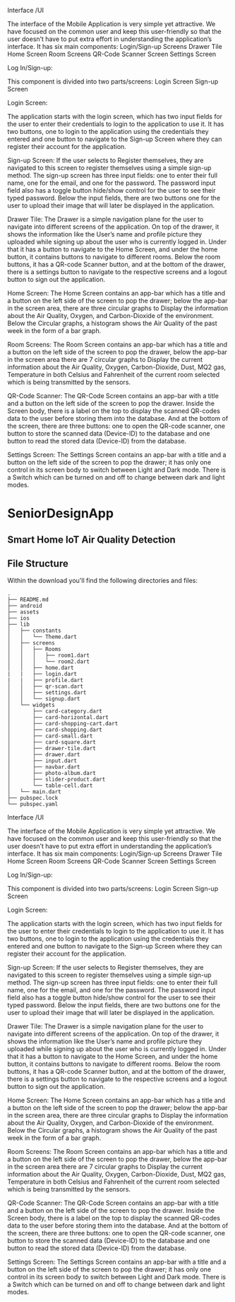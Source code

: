 Interface /UI 

The interface of the Mobile Application is very simple yet attractive. We have focused on the common user and keep this user-friendly so that the user doesn’t have to put extra effort in understanding the application’s interface. 
It has six main components:
Login/Sign-up Screens
Drawer Tile
Home Screen
Room Screens
QR-Code Scanner Screen
Settings Screen


Log In/Sign-up:

This component is divided into two parts/screens:
Login Screen
Sign-up Screen


Login Screen:

The application starts with the login screen, which has two input fields for the user to enter their credentials to login to the application to use it. It has two buttons, one to login to the application using the credentials they entered and one button to navigate to the Sign-up Screen where they can register their account for the application.


Sign-up Screen:
If the user selects to Register themselves, they are navigated to this screen to register themselves using a simple sign-up method. The sign-up screen has three input fields: one to enter their full name, one for the email, and one for the password. The password input field also has a toggle button hide/show control for the user to see their typed password. Below the input fields, there are two buttons one for the user to upload their image that will later be displayed in the application.


Drawer Tile:
The Drawer is a simple navigation plane for the user to navigate into different screens of the application. On top of the drawer, it shows the information like the User’s name and profile picture they uploaded while signing up about the user who is currently logged in. Under that it has a button to navigate to the Home Screen, and under the home button, it contains buttons to navigate to different rooms. Below the room buttons, it has a QR-code Scanner button, and at the bottom of the drawer, there is a settings button to navigate to the respective screens and a logout button to sign out the application.


Home Screen:
The Home Screen contains an app-bar which has a title and a button on the left side of the screen to pop the drawer; below the app-bar in the screen area, there are three circular graphs to Display the information about the Air Quality, Oxygen, and Carbon-Dioxide of the environment. Below the Circular graphs, a histogram shows the Air Quality of the past week in the form of a bar graph.


Room Screens:
The Room Screen contains an app-bar which has a title and a button on the left side of the screen to pop the drawer, below the app-bar in the screen area there are 7 circular graphs to Display the current information about the Air Quality, Oxygen, Carbon-Dioxide, Dust, MQ2 gas, Temperature in both Celsius and Fahrenheit of the current room selected which is being transmitted by the sensors.


QR-Code Scanner:
The QR-Code Screen contains an app-bar with a title and a button on the left side of the screen to pop the drawer. Inside the Screen body, there is a label on the top to display the scanned QR-codes data to the user before storing them into the database. And at the bottom of the screen, there are three buttons: one to open the QR-code scanner, one button to store the scanned data (Device-ID) to the database and one button to read the stored data (Device-ID) from the database.


Settings Screen:
The Settings Screen contains an app-bar with a title and a button on the left side of the screen to pop the drawer; it has only one control in its screen body to switch between Light and Dark mode. There is a Switch which can be turned on and off to change between dark and light modes.


# SeniorDesignApp
## Smart Home IoT Air Quality Detection

## File Structure
Within the download you'll find the following directories and files:

```
.
├── README.md
├── android
├── assets
├── ios
├── lib
│   ├── constants
│   │   └── Theme.dart
│   ├── screens
│   │   ├── Rooms
│   │   │   ├── room1.dart
│   │   │   └── room2.dart
│   │   ├── home.dart
|   |   ├── login.dart
|   |   ├── profile.dart
│   │   ├── qr-scan.dart
│   │   ├── settings.dart
│   │   └── signup.dart
│   └── widgets
│       ├── card-category.dart
│       ├── card-horizontal.dart
│       ├── card-shopping-cart.dart
│       ├── card-shopping.dart
│       ├── card-small.dart
│       ├── card-square.dart
│       ├── drawer-tile.dart
│       ├── drawer.dart
│       ├── input.dart
│       ├── navbar.dart
│       ├── photo-album.dart
│       ├── slider-product.dart
│       └── table-cell.dart
│   └── main.dart
├── pubspec.lock
└── pubspec.yaml
```

Interface /UI 

The interface of the Mobile Application is very simple yet attractive. We have focused on the common user and keep this user-friendly so that the user doesn’t have to put extra effort in understanding the application’s interface. 
It has six main components:
Login/Sign-up Screens
Drawer Tile
Home Screen
Room Screens
QR-Code Scanner Screen
Settings Screen


Log In/Sign-up:

This component is divided into two parts/screens:
Login Screen
Sign-up Screen


Login Screen:

The application starts with the login screen, which has two input fields for the user to enter their credentials to login to the application to use it. It has two buttons, one to login to the application using the credentials they entered and one button to navigate to the Sign-up Screen where they can register their account for the application.


Sign-up Screen:
If the user selects to Register themselves, they are navigated to this screen to register themselves using a simple sign-up method. The sign-up screen has three input fields: one to enter their full name, one for the email, and one for the password. The password input field also has a toggle button hide/show control for the user to see their typed password. Below the input fields, there are two buttons one for the user to upload their image that will later be displayed in the application.


Drawer Tile:
The Drawer is a simple navigation plane for the user to navigate into different screens of the application. On top of the drawer, it shows the information like the User’s name and profile picture they uploaded while signing up about the user who is currently logged in. Under that it has a button to navigate to the Home Screen, and under the home button, it contains buttons to navigate to different rooms. Below the room buttons, it has a QR-code Scanner button, and at the bottom of the drawer, there is a settings button to navigate to the respective screens and a logout button to sign out the application.


Home Screen:
The Home Screen contains an app-bar which has a title and a button on the left side of the screen to pop the drawer; below the app-bar in the screen area, there are three circular graphs to Display the information about the Air Quality, Oxygen, and Carbon-Dioxide of the environment. Below the Circular graphs, a histogram shows the Air Quality of the past week in the form of a bar graph.


Room Screens:
The Room Screen contains an app-bar which has a title and a button on the left side of the screen to pop the drawer, below the app-bar in the screen area there are 7 circular graphs to Display the current information about the Air Quality, Oxygen, Carbon-Dioxide, Dust, MQ2 gas, Temperature in both Celsius and Fahrenheit of the current room selected which is being transmitted by the sensors.


QR-Code Scanner:
The QR-Code Screen contains an app-bar with a title and a button on the left side of the screen to pop the drawer. Inside the Screen body, there is a label on the top to display the scanned QR-codes data to the user before storing them into the database. And at the bottom of the screen, there are three buttons: one to open the QR-code scanner, one button to store the scanned data (Device-ID) to the database and one button to read the stored data (Device-ID) from the database.


Settings Screen:
The Settings Screen contains an app-bar with a title and a button on the left side of the screen to pop the drawer; it has only one control in its screen body to switch between Light and Dark mode. There is a Switch which can be turned on and off to change between dark and light modes.


